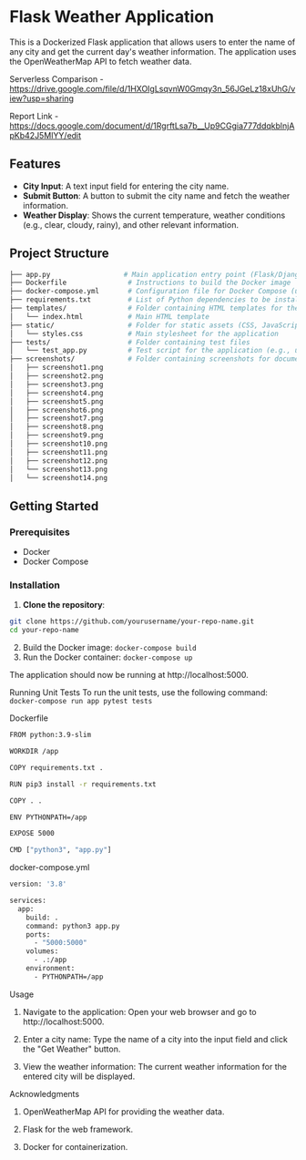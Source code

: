 # Flask Weather Application

This is a Dockerized Flask application that allows users to enter the name of any city and get the current day's weather information. The application uses the OpenWeatherMap API to fetch weather data.

Serverless Comparison - https://drive.google.com/file/d/1HXOIgLsqvnW0Gmqy3n_56JGeLz18xUhG/view?usp=sharing

Report Link - https://docs.google.com/document/d/1RgrftLsa7b__Up9CGgia777ddqkblnjApKb42J5MIYY/edit

## Features

- **City Input**: A text input field for entering the city name.
- **Submit Button**: A button to submit the city name and fetch the weather information.
- **Weather Display**: Shows the current temperature, weather conditions (e.g., clear, cloudy, rainy), and other relevant information.

## Project Structure
```bash
├── app.py                  # Main application entry point (Flask/Django/FastAPI or other)
├── Dockerfile               # Instructions to build the Docker image
├── docker-compose.yml       # Configuration file for Docker Compose (used for multi-container Docker applications)
├── requirements.txt         # List of Python dependencies to be installed (via pip)
├── templates/               # Folder containing HTML templates for the frontend
│   └── index.html           # Main HTML template
├── static/                  # Folder for static assets (CSS, JavaScript, images, etc.)
│   └── styles.css           # Main stylesheet for the application
├── tests/                   # Folder containing test files
│   └── test_app.py          # Test script for the application (e.g., using pytest)
├── screenshots/             # Folder containing screenshots for documentation or demo purposes
│   ├── screenshot1.png
│   ├── screenshot2.png
│   ├── screenshot3.png
│   ├── screenshot4.png
│   ├── screenshot5.png
│   ├── screenshot6.png
│   ├── screenshot7.png
│   ├── screenshot8.png
│   ├── screenshot9.png
│   ├── screenshot10.png
│   ├── screenshot11.png
│   ├── screenshot12.png
│   └── screenshot13.png
│   └── screenshot14.png
```

 
## Getting Started

### Prerequisites

- Docker
- Docker Compose

### Installation

1. **Clone the repository**:

```bash
git clone https://github.com/yourusername/your-repo-name.git
cd your-repo-name
```

2. Build the Docker image:
```docker-compose build```
3. Run the Docker container:
```docker-compose up```

The application should now be running at http://localhost:5000.

Running Unit Tests
To run the unit tests, use the following command:
```docker-compose run app pytest tests```

Dockerfile
```bash
FROM python:3.9-slim

WORKDIR /app

COPY requirements.txt .

RUN pip3 install -r requirements.txt

COPY . .

ENV PYTHONPATH=/app

EXPOSE 5000

CMD ["python3", "app.py"]
```

docker-compose.yml
```bash
version: '3.8'

services:
  app:
    build: .
    command: python3 app.py
    ports:
      - "5000:5000"
    volumes:
      - .:/app
    environment:
      - PYTHONPATH=/app
```

Usage
1. Navigate to the application: Open your web browser and go to http://localhost:5000.

2. Enter a city name: Type the name of a city into the input field and click the "Get Weather" button.
3. View the weather information: The current weather information for the entered city will be displayed.

Acknowledgments
1. OpenWeatherMap API for providing the weather data.

2. Flask for the web framework.

3. Docker for containerization.

